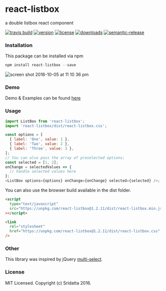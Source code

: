 # react-listbox

a double listbox react component

[![travis build](https://img.shields.io/travis/Sridatta19/react-listbox.svg?maxAge=2592000?style=flat-square)](https://travis-ci.org/Sridatta19/react-listbox)
[![version](https://img.shields.io/npm/v/react-listbox.svg?style=flat-square)](http://npm.im/react-listbox)
[![license](https://img.shields.io/github/license/Sridatta19/react-listbox.svg?maxAge=2592000?style=flat-square)](http://opensource.org/licenses/MIT)
[![downloads](https://img.shields.io/npm/dm/react-listbox.svg?style=flat-square)](http://npm-stat.com/charts.html?package=react-listbox&from=2015-08-01)
[![semantic-release](https://img.shields.io/badge/%20%20%F0%9F%93%A6%F0%9F%9A%80-semantic--release-e10079.svg?style=flat-square)](https://github.com/semantic-release/semantic-release)

### Installation

This package can be installed via npm

```javascript
npm install react-listbox --save
```

![screen shot 2016-10-05 at 11 10 36 pm](https://cloud.githubusercontent.com/assets/11784027/19124722/edaa7f78-8b51-11e6-9723-2bb59aa35201.png)

### Demo

Demo & Examples can be found [here](https://sridatta19.github.io/react-listbox/)

### Usage

```javascript
import ListBox from 'react-listbox';
import 'react-listbox/dist/react-listbox.css';

const options = [
  { label: 'One', value: 1 },
  { label: 'Two', value: 2 },
  { label: 'Three', value: 3 },
];
// You can also pass the array of preselected options;
const selected = [1, 2];
onChange = selectedValues => {
  // handle selected values here
};
<ListBox options={options} onChange={onChange} selected={selected} />;
```

You can also use the browser build available in the dist folder.

```html
<script
  type="text/javascript"
  src="https://unpkg.com/react-listbox@1.2.11/dist/react-listbox.min.js"
></script>

<link
  rel="stylesheet"
  href="https://unpkg.com/react-listbox@1.2.11/dist/react-listbox.css"
/>
```

### Other

This library was inspired by jQuery [multi-select](https://github.com/lou/multi-select/).

### License

MIT Licensed. Copyright (c) Sridatta 2016.
